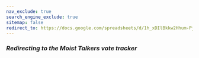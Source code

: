 ```yaml
---
nav_exclude: true
search_engine_exclude: true
sitemap: false
redirect_to: https://docs.google.com/spreadsheets/d/1h_xDIlBkkw2Hhum-PjiWwviNkXRinD_FB0vsmUT3_tA/edit?usp=sharing
---
```


### ***Redirecting to the Moist Talkers vote tracker***
